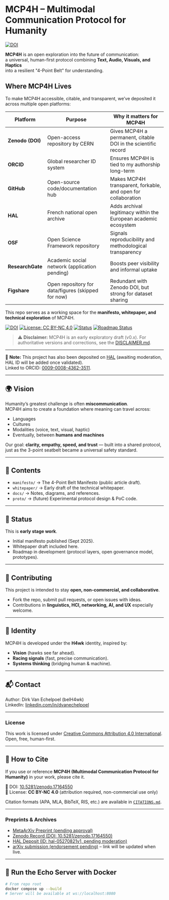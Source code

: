 # MCP4H – Multimodal Communication Protocol for Humanity

[![DOI](https://zenodo.org/badge/1060606240.svg)](https://doi.org/10.5281/zenodo.17164549)

**MCP4H** is an open exploration into the future of communication:  
a universal, human-first protocol combining **Text, Audio, Visuals, and Haptics**  
into a resilient "4-Point Belt" for understanding.  

## Where MCP4H Lives

To make MCP4H accessible, citable, and transparent, we’ve deposited it across multiple open platforms:

| Platform   | Purpose                                | Why it matters for MCP4H |
|------------|----------------------------------------|---------------------------|
| **Zenodo (DOI)** | Open-access repository by CERN | Gives MCP4H a permanent, citable DOI in the scientific record |
| **ORCID** | Global researcher ID system | Ensures MCP4H is tied to my authorship long-term |
| **GitHub** | Open-source code/documentation hub | Makes MCP4H transparent, forkable, and open for collaboration |
| **HAL** | French national open archive | Adds archival legitimacy within the European academic ecosystem |
| **OSF** | Open Science Framework repository | Signals reproducibility and methodological transparency |
| **ResearchGate** | Academic social network (application pending) | Boosts peer visibility and informal uptake |
| **Figshare** | Open repository for data/figures (skipped for now) | Redundant with Zenodo DOI, but strong for dataset sharing |


This repo serves as a working space for the **manifesto, whitepaper, and technical exploration** of MCP4H.

[![DOI](https://zenodo.org/badge/1060606240.svg)](https://doi.org/10.5281/zenodo.17164550)
[![License: CC BY-NC 4.0](https://img.shields.io/badge/License-CC%20BY--NC%204.0-lightgrey.svg)](https://creativecommons.org/licenses/by-nc/4.0/)
[![Status](https://img.shields.io/badge/Status-Preprint-blue)]()
[![Roadmap Status](https://img.shields.io/badge/Roadmap-Exploratory%20Draft-orange)](ROADMAP.md)

> ⚠️ **Disclaimer:** MCP4H is an early exploratory draft (v0.x). For authoritative versions and corrections, see the [DISCLAIMER.md](DISCLAIMER.md).

---
📌 **Note:** This project has also been deposited on [HAL](https://hal.science/) (awaiting moderation, HAL ID will be added once validated).  
Linked to ORCID: [0009-0008-4362-3511](https://orcid.org/0009-0008-4362-3511).  

---

## 🌍 Vision
Humanity’s greatest challenge is often **miscommunication**.  
MCP4H aims to create a foundation where meaning can travel across:
- Languages
- Cultures
- Modalities (voice, text, visual, haptic)
- Eventually, between **humans and machines**

Our goal: **clarity, empathy, speed, and trust** — built into a shared protocol,  
just as the 3-point seatbelt became a universal safety standard.

---

## 📄 Contents
- `manifesto/` → The 4-Point Belt Manifesto (public article draft).  
- `whitepaper/` → Early draft of the technical whitepaper.  
- `docs/` → Notes, diagrams, and references.  
- `proto/` → (future) Experimental protocol design & PoC code.

---

## 🚀 Status
This is **early stage work**.  
- Initial manifesto published (Sept 2025).  
- Whitepaper draft included here.  
- Roadmap in development (protocol layers, open governance model, prototypes).  

---

## 🤝 Contributing
This project is intended to stay **open, non-commercial, and collaborative**.  
- Fork the repo, submit pull requests, or open issues with ideas.  
- Contributions in **linguistics, HCI, networking, AI, and UX** especially welcome.  

---

## 🦅 Identity
MCP4H is developed under the **H4wk** identity, inspired by:  
- **Vision** (hawks see far ahead).  
- **Racing signals** (fast, precise communication).  
- **Systems thinking** (bridging human & machine).

---

## 📬 Contact
Author: Dirk Van Echelpoel (belH4wk)  
LinkedIn: [linkedin.com/in/dvanechelpoel](https://www.linkedin.com/in/dvanechelpoel)  

---

### License
This work is licensed under [Creative Commons Attribution 4.0 International](https://creativecommons.org/licenses/by/4.0/).  
Open, free, human-first.

---

## 📖 How to Cite

If you use or reference **MCP4H (Multimodal Communication Protocol for Humanity)** in your work, please cite it.

🔖 DOI: [10.5281/zenodo.17164550](https://doi.org/10.5281/zenodo.17164550)  
📜 License: **CC BY-NC 4.0** (attribution required, non-commercial use only)

Citation formats (APA, MLA, BibTeX, RIS, etc.) are available in [`CITATIONS.md`](CITATIONS.md).

---

### Preprints & Archives
- [MetaArXiv Preprint (pending approval)](https://osf.io/preprints/metaarxiv/mhsgv_v1)
- [Zenodo Record (DOI: 10.5281/zenodo.17164550)](https://doi.org/10.5281/zenodo.17164550)
- [HAL Deposit (ID: hal-05270821v1, pending moderation)](https://hal.science/hal-05270821v1)  
- [arXiv submission (endorsement pending)](https://arxiv.org) – link will be updated when live.

---

## 🐳 Run the Echo Server with Docker
```bash
# From repo root
docker compose up --build
# Server will be available at ws://localhost:8080
```
